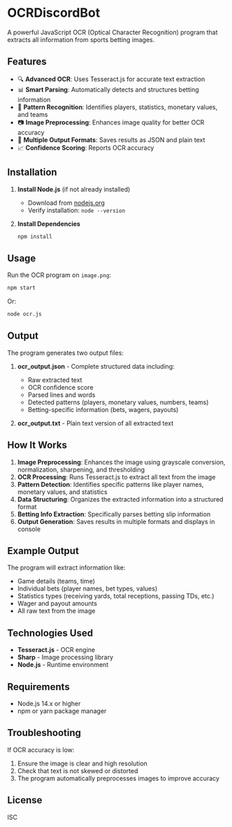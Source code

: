 # OCRDiscordBot

A powerful JavaScript OCR (Optical Character Recognition) program that extracts all information from sports betting images.

## Features

- 🔍 **Advanced OCR**: Uses Tesseract.js for accurate text extraction
- 📊 **Smart Parsing**: Automatically detects and structures betting information
- 🎯 **Pattern Recognition**: Identifies players, statistics, monetary values, and teams
- 📷 **Image Preprocessing**: Enhances image quality for better OCR accuracy
- 💾 **Multiple Output Formats**: Saves results as JSON and plain text
- 📈 **Confidence Scoring**: Reports OCR accuracy

## Installation

1. **Install Node.js** (if not already installed)

   - Download from [nodejs.org](https://nodejs.org/)
   - Verify installation: `node --version`

2. **Install Dependencies**
   ```bash
   npm install
   ```

## Usage

Run the OCR program on `image.png`:

```bash
npm start
```

Or:

```bash
node ocr.js
```

## Output

The program generates two output files:

1. **ocr_output.json** - Complete structured data including:

   - Raw extracted text
   - OCR confidence score
   - Parsed lines and words
   - Detected patterns (players, monetary values, numbers, teams)
   - Betting-specific information (bets, wagers, payouts)

2. **ocr_output.txt** - Plain text version of all extracted text

## How It Works

1. **Image Preprocessing**: Enhances the image using grayscale conversion, normalization, sharpening, and thresholding
2. **OCR Processing**: Runs Tesseract.js to extract all text from the image
3. **Pattern Detection**: Identifies specific patterns like player names, monetary values, and statistics
4. **Data Structuring**: Organizes the extracted information into a structured format
5. **Betting Info Extraction**: Specifically parses betting slip information
6. **Output Generation**: Saves results in multiple formats and displays in console

## Example Output

The program will extract information like:

- Game details (teams, time)
- Individual bets (player names, bet types, values)
- Statistics types (receiving yards, total receptions, passing TDs, etc.)
- Wager and payout amounts
- All raw text from the image

## Technologies Used

- **Tesseract.js** - OCR engine
- **Sharp** - Image processing library
- **Node.js** - Runtime environment

## Requirements

- Node.js 14.x or higher
- npm or yarn package manager

## Troubleshooting

If OCR accuracy is low:

1. Ensure the image is clear and high resolution
2. Check that text is not skewed or distorted
3. The program automatically preprocesses images to improve accuracy

## License

ISC
